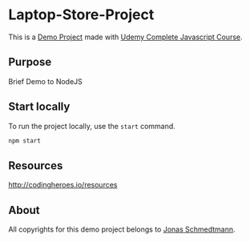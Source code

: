 # Laptop-Store-Project

This is a [Demo Project](https://laptop-store-project.onrender.com) made with [Udemy Complete Javascript Course](https://github.com/jonasschmedtmann/complete-javascript-course).

## Purpose

Brief Demo to NodeJS

## Start locally

To run the project locally, use the `start` command.

```bash
npm start
```


## Resources

http://codingheroes.io/resources

## About

All copyrights for this demo project belongs to [Jonas Schmedtmann](https://github.com/jonasschmedtmann).
